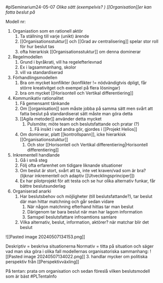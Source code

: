 #plSeminarium24-05-07 
*Olika sätt (exempelvis? ) [[Organisation]]er kan fatta beslut på*



Modell nr:
1. Organiastion som en rationell aktör
	1. Ta ställning till varje (unikt) ärende
	2. [[Organisationsstuktur]] och [[Grad av centralisering]] spelar stor roll för hur beslut tas
	3. ofta hierarkisk [[Organisationsstuktur]] om denna dominerar
2. Regelmodellen
	1. Grund i byråkrati, vill ha regelefterlevnad
	2. Ex i lagsammanhang, skolor
	3. vill va standardiserad
3. Förhandlingsmodellen
	1. Bra om mycket konfilkter (konflikter != nödvändigtvis dpligt, får större kreativitget och exempel på flera lösningar)
	2. bra om mycket [[Horisontell och Vertikal differentiering]]
4. Kommunikativ rationalitet
	1. Få gemensamt tänkande
	2. Om [[organisation]] som måste jobba på samma sätt men svårt att fatta beslut på standardiserat sätt måste man göra detta
	3. [[Agila metoder]] använder detta mycket
		1. Pulsmöte; möte team och beslutsfattande och pratar (?)
			1. Få insikt i vad andra gör, gjordes i [[Projekt Helios]]
	4. Om dominerar, platt [[kontrollspann]], icke hierarkisk [[Organisationsstuktur]]
		1. Och stor [[Horisontell och Vertikal differentiering|Horisontell differentiering]]
5. Inkrementell handlande
	1. Gå i små steg
	2. Följ ofta erfarenhet om tidigare liknande situationer
	3. Om beslut är stort, svårt att ta, inte vet kraven/vad som är bra? (lijknar inkrementell och adaptiv [[Utvecklingsprinciper]])
	4. Ex har pilotprojekt för att testa och se hur olika alternativ funkar, får bättre beslutsunderlag
6. Organiserad anarki
	1. Har beslutsbehov och möjligheter (till beslutsfattande?), tar beslut där man hittar matchning och går sedan vidare
		1. När någon matchning efterhand hittas tar man beslut
		2. Därigenom tar bara beslut när man har lagom information
		3. Samspel beslutsfattare infroamtions samlare
	2. Vilka alternativ, beslut, information, aktörer? när matchar blir det beslut

![[Pasted image 20240507134153.png]]

Deskriptiv = beskriva situationerna
Normativ = titta på situation och säger vad man ska göra i olika fall
modellernas organisatoriska sammanhang:
![[Pasted image 20240507134022.png]]
3. handlar mycker om politiska perspektiv från [[Perspektivväxling]]

På tentan: prata om organisation och sedan föreslå vilken beslutsmodell som är bäst #PLTentaInfo

